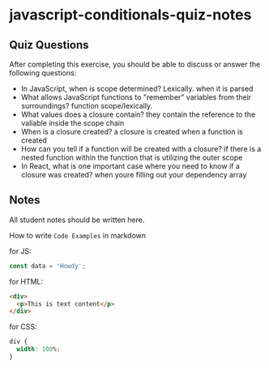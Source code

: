 # javascript-conditionals-quiz-notes

## Quiz Questions

After completing this exercise, you should be able to discuss or answer the following questions:

- In JavaScript, when is scope determined?
  Lexically. when it is parsed
- What allows JavaScript functions to "remember" variables from their surroundings?
  function scope/lexically.
- What values does a closure contain?
  they contain the reference to the valiable inside the scope chain
- When is a closure created?
  a closure is created when a function is created
- How can you tell if a function will be created with a closure?
  if there is a nested function within the function that is utilizing the outer scope
- In React, what is one important case where you need to know if a closure was created?
  when youre filling out your dependency array

## Notes

All student notes should be written here.

How to write `Code Examples` in markdown

for JS:

```javascript
const data = 'Howdy';
```

for HTML:

```html
<div>
  <p>This is text content</p>
</div>
```

for CSS:

```css
div {
  width: 100%;
}
```
